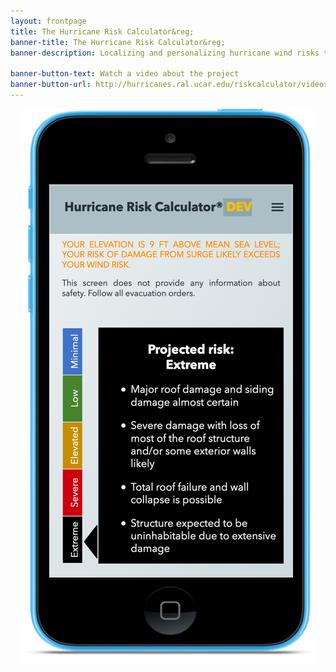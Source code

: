 ```yaml
---
layout: frontpage
title: The Hurricane Risk Calculator&reg;
banner-title: The Hurricane Risk Calculator&reg;
banner-description: Localizing and personalizing hurricane wind risks to inform decisions about hurricane preparations. Pilot testing in the U.S. and Australia in 2021.   

banner-button-text: Watch a video about the project
banner-button-url: http://hurricanes.ral.ucar.edu/riskcalculator/videos/HRC_5.mp4
---
```


<img src="/images/simulated_phone_view_risk_of_damage_extreme.PNG" alt="Image of output from the Hurricane Risk Calculator simulated as being displayed on a mobile phone screen. This image shows the Risk of Damage for the Extreme risk level. " style="display: block; margin: auto;">

<!-- This project has built a cloud-based data and content delivery infrastructure to support a wide range of mobile apps built around the new probabilistic risk framework of the HurricaneRiskCalculator&reg;. -->

<!-- <img src="/images/risk_comparison.png" alt="Image of output from the Hurricane Risk Calculator simulated as being displayed on a mobile phone screen. This image shows a comparison of the risks of various options rangding from sheltering in place to evacuating to a local shelter to evacuating to a distant location. Because evacuation by car also poses risks, the best option for this scenario would be for the resident to evacuate to a local shelter." style="display: block; margin: auto;"> -->

<!--banner-description: The goal of the HurricaneRiskCalculator&reg; web app is to provide a localized and personalized assessment of the risks posed by hurricane winds and then to translate this into a form that people can use to make informed decisions about their hurricane preparations. The HurricaneRiskCalculator&reg; web app will be pilot testing in the U.S. and Australia in 2021. To find out how to take part in this pilot, click 'Get Involved' in the menu above.  -->

